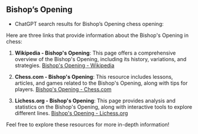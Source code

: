 ## Bishop’s Opening

 + ChatGPT search results for Bishop’s Opening chess opening:

Here are three links that provide information about the Bishop's Opening in chess:

1. **Wikipedia - Bishop's Opening**: This page offers a comprehensive overview of the Bishop's Opening, including its history, variations, and strategies.
   [Bishop's Opening - Wikipedia](https://en.wikipedia.org/wiki/Bishop%27s_Opening)

2. **Chess.com - Bishop's Opening**: This resource includes lessons, articles, and games related to the Bishop's Opening, along with tips for players.
   [Bishop's Opening - Chess.com](https://www.chess.com/openings/Bishops-Opening)

3. **Lichess.org - Bishop's Opening**: This page provides analysis and statistics on the Bishop's Opening, along with interactive tools to explore different lines.
   [Bishop's Opening - Lichess.org](https://lichess.org/opening/Bishop%27s%20Opening)

Feel free to explore these resources for more in-depth information!